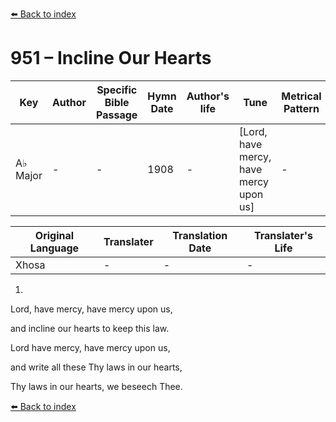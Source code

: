 [⬅️ Back to index](../README.md)

# 951 – Incline Our Hearts

Key | Author   | Specific Bible Passage     |Hymn Date |Author's life |Tune |Metrical Pattern   |Composer/Source
-- | --------- | ---------------------------|----------|--------------|-----|-------------------|-------------  
A♭ Major |- |- |1908 |- |[Lord, have mercy, have mercy upon us] |- |G. J. Elvey

Original Language | Translater | Translation Date   | Translater's Life  
----------------- | --------- | --------------------|-------------     
Xhosa |- |- |-




1.

Lord, have mercy, have mercy upon us, 

and incline our hearts to keep this law.

Lord have mercy, have mercy upon us, 

and write all these Thy laws in our hearts,

Thy laws in our hearts, we beseech Thee.

[⬅️ Back to index](../README.md)
